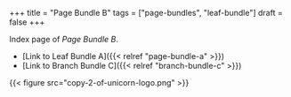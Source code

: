 +++
title = "Page Bundle B"
tags = ["page-bundles", "leaf-bundle"]
draft = false
+++

Index page of _Page Bundle B_.

-   [Link to Leaf Bundle A]({{< relref "page-bundle-a" >}})
-   [Link to Branch Bundle C]({{< relref "branch-bundle-c" >}})

{{< figure src="copy-2-of-unicorn-logo.png" >}}
